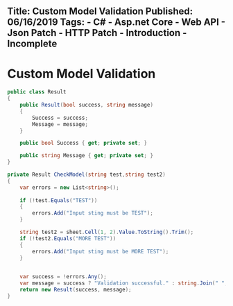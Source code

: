 Title: Custom Model Validation
Published: 06/16/2019
Tags:
    - C#
    - Asp.net Core
    - Web API
    - Json Patch
    - HTTP Patch
    - Introduction
    - Incomplete
---

Custom Model Validation
=========================

```csharp
public class Result
{
	public Result(bool success, string message)
	{
		Success = success;
		Message = message;
	}

	public bool Success { get; private set; }

	public string Message { get; private set; }
}
```

```csharp
private Result CheckModel(string test,string test2)
{
	var errors = new List<string>();
	
	if (!test.Equals("TEST"))
	{
		errors.Add("Input sting must be TEST");
	}

	string test2 = sheet.Cell(1, 2).Value.ToString().Trim();
	if (!test2.Equals("MORE TEST"))
	{
		errors.Add("Input sting must be MORE TEST");
	}

	
	var success = !errors.Any();
	var message = success ? "Validation successful." : string.Join(" ", errors);
	return new Result(success, message);
}
```